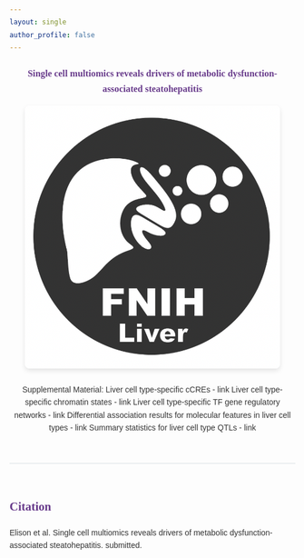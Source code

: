 ```yaml
---
layout: single
author_profile: false
---
```

<!-- Include Font Awesome for icons -->
<link href="https://cdnjs.cloudflare.com/ajax/libs/font-awesome/6.0.0-beta3/css/all.min.css" rel="stylesheet">

<style>
  body {
    font-family: 'Arial', sans-serif;
    line-height: 1.6;
    color: #333;
  }
  h1, h2, h3 {
    font-family: 'Georgia', serif;
    color: #683b8b; /* Purple from Gaulton Lab logo */
  }
  a {
    color: #683b8b; /* Purple from Gaulton Lab logo */
    text-decoration: none;
    font-weight: bold;
  }
  a:hover {
    color: #e79c9c; /* Salmon pink from Gaulton Lab logo */
    text-decoration: underline;
  }
  .hero-image {
    text-align: center;
    margin: 20px 0;
  }
  .hero-image h3 {
    color: #683b8b; /* Purple from Gaulton Lab logo */
  }
  .hero-image img {
    width: 450px;
    border-radius: 8px;
    box-shadow: 0 4px 8px rgba(0, 0, 0, 0.1);
  }
  .card-container {
    display: flex;
    flex-wrap: wrap;
    gap: 20px;
    justify-content: center;
    margin-top: 30px;
  }
  .card {
    border: 1px solid #ddd;
    padding: 20px;
    border-radius: 8px;
    width: 30%;
    min-width: 200px;
    box-shadow: 0 4px 6px rgba(0, 0, 0, 0.1);
    text-align: center;
    background-color: #fff;
    transition: transform 0.3s ease, box-shadow 0.3s ease;
  }
  .card:hover {
    transform: translateY(-5px);
    box-shadow: 0 8px 15px rgba(0, 0, 0, 0.1);
  }
  .card h3 {
    margin: 10px 0;
    font-size: 1.2em;
  }
  .card i {
    font-size: 2.5em;
    margin-bottom: 15px;
    color: #e79c9c; /* Salmon pink from Gaulton Lab logo */
    transition: color 0.3s ease;
  }
  .card:hover i {
    color: #683b8b; /* Purple from Gaulton Lab logo on hover */
  }
  .card a {
    display: block;
    margin-top: 15px;
    padding: 8px 15px;
    background-color: #e79c9c; /* Salmon pink from Gaulton Lab logo */
    color: white;
    border-radius: 4px;
    transition: background-color 0.3s ease;
  }
  .card a:hover {
    background-color: #d37f7f; /* Darker shade of salmon pink */
    color: white;
    text-decoration: none;
  }
  .citation {
    margin-top: 50px;
    padding-top: 30px;
    border-top: 2px solid #e9ecef;
  }
  .citation h2 {
    color: #683b8b; /* Purple from Gaulton Lab logo */
  }
  
  /* Responsive adjustments */
  @media (max-width: 768px) {
    .card {
      width: 45%;
    }
  }
  @media (max-width: 576px) {
    .card {
      width: 100%;
    }
  }
</style>

<div class="hero-image">
  <h3>Single cell multiomics reveals drivers of metabolic dysfunction-associated steatohepatitis</h3>
  <img src="/assets/images/liver.png" alt="logo">
</div>

<div class="hero-image">
  Supplemental Material:  
  Liver cell type-specific cCREs  - link
  Liver cell type-specific chromatin states  - link  
  Liver cell type-specific TF gene regulatory networks - link  
  Differential association results for molecular features in liver cell types - link    
  Summary statistics for liver cell type QTLs  - link  
</div>

<div class="citation">
  <h2>Citation</h2>
  <p>
    Elison et al.  Single cell multiomics reveals drivers of metabolic dysfunction-associated steatohepatitis.  submitted.
  </p>
</div>
